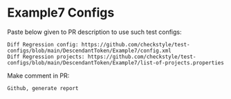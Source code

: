 # Example7 Configs
Paste below given to PR description to use such test configs:
```
Diff Regression config: https://github.com/checkstyle/test-configs/blob/main/DescendantToken/Example7/config.xml
Diff Regression projects: https://github.com/checkstyle/test-configs/blob/main/DescendantToken/Example7/list-of-projects.properties
```
Make comment in PR:
```
Github, generate report
```
